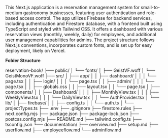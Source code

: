 This Next.js application is a reservation management system for small-to-medium gastronomy businesses, featuring user authentication and role-based access control. The app utilizes Firebase for backend services, including authentication and Firestore database, with a frontend built using TypeScript and styled with Tailwind CSS. It offers a dashboard with various reservation views (monthly, weekly, daily) for employees, and additional user management capabilities for admins. The project structure follows Next.js conventions, incorporates custom fonts, and is set up for easy deployment, likely on Vercel.

**Folder Structure**

reservation-book/
├── public/
│   └── fonts/
│       ├── GeistVF.woff
│       └── GeistMonoVF.woff
├── src/
│   ├── app/
│   │   ├── dashboard/
│   │   │   └── page.tsx
│   │   ├── login/
│   │   │   └── page.tsx
│   │   ├── admin/
│   │   │   └── page.tsx
│   │   ├── globals.css
│   │   ├── layout.tsx
│   │   └── page.tsx
│   ├── components/
│   │   ├── Dashboard/
│   │   │   ├── MonthlyView.tsx
│   │   │   ├── WeeklyView.tsx
│   │   │   └── DailyView.tsx
│   │   └── AuthProvider.tsx
│   └── lib/
│       ├── firebase/
│       │   ├── config.ts
│       │   └── auth.ts
│       └── projectTypes.ts
├── .env
├── .gitignore
├── firestore.rules
├── next.config.mjs
├── package.json
├── package-lock.json
├── postcss.config.mjs
├── README.md
├── tailwind.config.ts
├── tsconfig.json
└── documentation/
    ├── overview.md
    ├── setup.md
    ├── userflow.md
    ├── employeeflow.md
    └── adminflow.md

